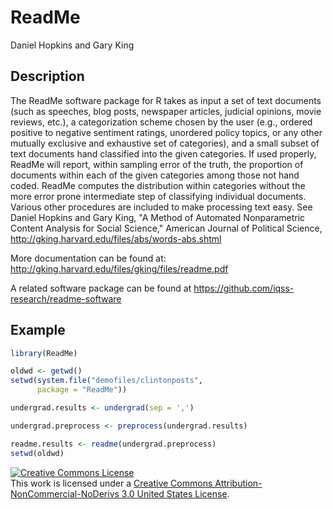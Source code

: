 ReadMe
========

Daniel Hopkins and Gary King

## Description

The ReadMe software package for R takes as input a set of text
documents (such as speeches, blog posts, newspaper articles, judicial
opinions, movie reviews, etc.), a categorization scheme chosen by the
user (e.g., ordered positive to negative sentiment ratings, unordered
policy topics, or any other mutually exclusive and exhaustive set of
categories), and a small subset of text documents hand classified into
the given categories. If used properly, ReadMe will report,
within sampling error of the truth, the proportion of documents within
each of the given categories among those not hand coded. ReadMe
computes the distribution within categories without the more error
prone intermediate step of classifying individual documents. Various
other procedures are included to make processing text easy.
See Daniel Hopkins and Gary King, "A Method of Automated Nonparametric Content
Analysis for Social Science," American Journal of Political
Science, <http://gking.harvard.edu/files/abs/words-abs.shtml>

More documentation can be found at: http://gking.harvard.edu/files/gking/files/readme.pdf

A related software package can be found at https://github.com/iqss-research/readme-software

## Example

```r
library(ReadMe)

oldwd <- getwd()
setwd(system.file("demofiles/clintonposts",
      package = "ReadMe"))

undergrad.results <- undergrad(sep = ',')

undergrad.preprocess <- preprocess(undergrad.results)

readme.results <- readme(undergrad.preprocess)
setwd(oldwd)
```

<a rel="license" href="http://creativecommons.org/licenses/by-nc-nd/3.0/us/"><img alt="Creative Commons License" style="border-width:0" src="https://i.creativecommons.org/l/by-nc-nd/3.0/us/80x15.png" /></a><br />This work is licensed under a <a rel="license" href="http://creativecommons.org/licenses/by-nc-nd/3.0/us/">Creative Commons Attribution-NonCommercial-NoDerivs 3.0 United States License</a>.
